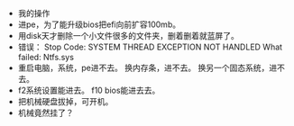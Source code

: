- 我的操作
- 进pe，为了能升级bios把efi向前扩容100mb。
- 用disk天才删除一个小文件很多的文件夹，删着删着就蓝屏了。
- 错误：
  Stop Code: SYSTEM THREAD EXCEPTION NOT HANDLED 
  What failed: Ntfs.sys
- 重启电脑，系统，pe进不去。
  换内存条，进不去。
  换另一个固态系统，进不去。
- f2系统设置能进去。
  f10 bios能进去去。
- 把机械硬盘拔掉，可开机。
- 机械竟然挂了？